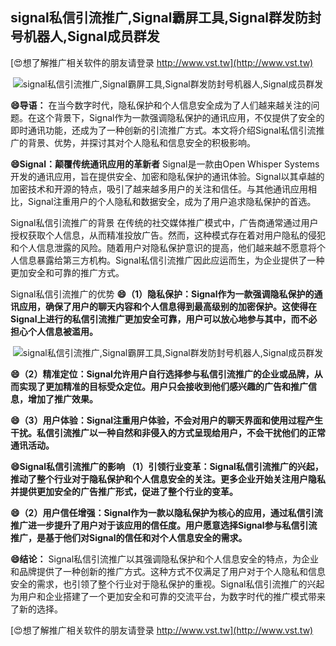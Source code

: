## **signal私信引流推广,Signal霸屏工具,Signal群发防封号机器人,Signal成员群发**

[😍想了解推广相关软件的朋友请登录 http://www.vst.tw](http://www.vst.tw)

 <center><img src="https://vst.tw/MP4/tuiguang/png/3.png" alt="signal私信引流推广,Signal霸屏工具,Signal群发防封号机器人,Signal成员群发"></center>

**😄导语：**
在当今数字时代，隐私保护和个人信息安全成为了人们越来越关注的问题。在这个背景下，Signal作为一款强调隐私保护的通讯应用，不仅提供了安全的即时通讯功能，还成为了一种创新的引流推广方式。本文将介绍Signal私信引流推广的背景、优势，并探讨其对个人隐私和信息安全的积极影响。

**😄Signal：颠覆传统通讯应用的革新者**
Signal是一款由Open Whisper Systems开发的通讯应用，旨在提供安全、加密和隐私保护的通讯体验。Signal以其卓越的加密技术和开源的特点，吸引了越来越多用户的关注和信任。与其他通讯应用相比，Signal注重用户的个人隐私和数据安全，成为了用户追求隐私保护的首选。

Signal私信引流推广的背景
在传统的社交媒体推广模式中，广告商通常通过用户授权获取个人信息，从而精准投放广告。然而，这种模式存在着对用户隐私的侵犯和个人信息泄露的风险。随着用户对隐私保护意识的提高，他们越来越不愿意将个人信息暴露给第三方机构。Signal私信引流推广因此应运而生，为企业提供了一种更加安全和可靠的推广方式。

Signal私信引流推广的优势
**😄（1）隐私保护：Signal作为一款强调隐私保护的通讯应用，确保了用户的聊天内容和个人信息得到最高级别的加密保护。这使得在Signal上进行的私信引流推广更加安全可靠，用户可以放心地参与其中，而不必担心个人信息被滥用。**

 <center><img src="https://vst.tw/MP4/tuiguang/png/3.png" alt="signal私信引流推广,Signal霸屏工具,Signal群发防封号机器人,Signal成员群发"></center>

**😄（2）精准定位：Signal允许用户自行选择参与私信引流推广的企业或品牌，从而实现了更加精准的目标受众定位。用户只会接收到他们感兴趣的广告和推广信息，增加了推广效果。**

**😄（3）用户体验：Signal注重用户体验，不会对用户的聊天界面和使用过程产生干扰。私信引流推广以一种自然和非侵入的方式呈现给用户，不会干扰他们的正常通讯活动。**

**😄Signal私信引流推广的影响 （1）引领行业变革：Signal私信引流推广的兴起，推动了整个行业对于隐私保护和个人信息安全的关注。更多企业开始关注用户隐私并提供更加安全的广告推广形式，促进了整个行业的变革。**

**😄（2）用户信任增强：Signal作为一款以隐私保护为核心的应用，通过私信引流推广进一步提升了用户对于该应用的信任度。用户愿意选择Signal参与私信引流推广，是基于他们对Signal的信任和对个人信息安全的需求。**

**😄结论：**
Signal私信引流推广以其强调隐私保护和个人信息安全的特点，为企业和品牌提供了一种创新的推广方式。这种方式不仅满足了用户对于个人隐私和信息安全的需求，也引领了整个行业对于隐私保护的重视。Signal私信引流推广的兴起为用户和企业搭建了一个更加安全和可靠的交流平台，为数字时代的推广模式带来了新的选择。

[😍想了解推广相关软件的朋友请登录 http://www.vst.tw](http://www.vst.tw)



